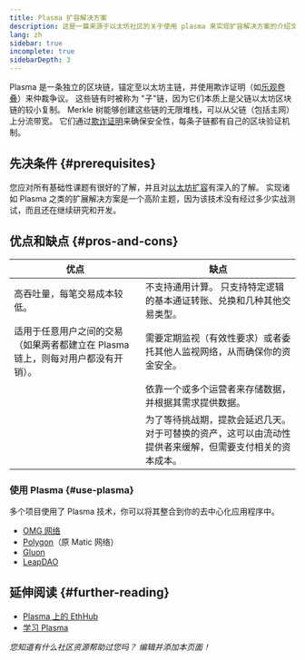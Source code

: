 ```yaml
---
title: Plasma 扩容解决方案
description: 这是一篇来源于以太坊社区的关于使用 plasma 来实现扩容解决方案的介绍文章
lang: zh
sidebar: true
incomplete: true
sidebarDepth: 3
---
```


Plasma 是一条独立的区块链，锚定至以太坊主链，并使用欺诈证明（如[乐观卷叠](/developers/docs/scaling/optimistic-rollups/)）来仲裁争议。 这些链有时被称为 "子"链，因为它们本质上是父链以太坊区块链的较小复制。 Merkle 树能够创建这些链的无限堆栈，可以从父链（包括主网）上分流带宽。 它们通过[欺诈证明](/glossary/#fraud-proof)来确保安全性，每条子链都有自己的区块验证机制。

## 先决条件 {#prerequisites}

您应对所有基础性课题有很好的了解，并且对[以太坊扩容](/developers/docs/scaling/)有深入的了解。 实现诸如 Plasma 之类的扩展解决方案是一个高阶主题，因为该技术没有经过多少实战测试，而且还在继续研究和开发。

## 优点和缺点 {#pros-and-cons}

| 优点                                                                             | 缺点                                                                                                      |
| -------------------------------------------------------------------------------- | --------------------------------------------------------------------------------------------------------- |
| 高吞吐量，每笔交易成本较低。                                                     | 不支持通用计算。 只支持特定逻辑的基本通证转账、兑换和几种其他交易类型。                                   |
| 适用于任意用户之间的交易（如果两者都建立在 Plasma 链上，则每对用户都没有开销）。 | 需要定期监视（有效性要求）或者委托其他人监视网络，从而确保你的资金安全。                                  |
|                                                                                  | 依靠一个或多个运营者来存储数据，并根据其需求提供数据。                                                    |
|                                                                                  | 为了等待挑战期，提款会延迟几天。 对于可替换的资产，这可以由流动性提供者来缓解，但需要支付相关的资本成本。 |

### 使用 Plasma {#use-plasma}

多个项目使用了 Plasma 技术，你可以将其整合到你的去中心化应用程序中。

- [OMG 网络](https://omg.network/)
- [ Polygon](https://polygon.technology/)（原 Matic 网络）
- [Gluon](https://gluon.network/)
- [LeapDAO](https://ipfs.leapdao.org/)

## 延伸阅读 {#further-reading}

- [Plasma 上的 EthHub](https://docs.ethhub.io/ethereum-roadmap/layer-2-scaling/plasma/)
- [学习 Plasma](https://www.learnplasma.org/en/)

_您知道有什么社区资源帮助过您吗？ 编辑并添加本页面！_
